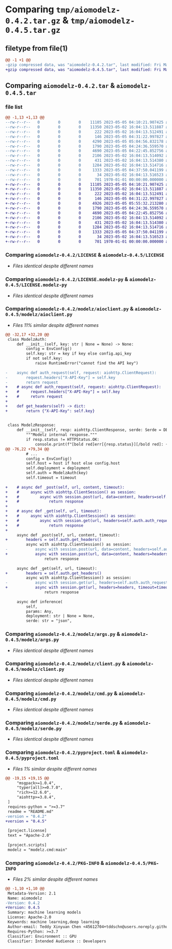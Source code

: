 # Comparing `tmp/aiomodelz-0.4.2.tar.gz` & `tmp/aiomodelz-0.4.5.tar.gz`

## filetype from file(1)

```diff
@@ -1 +1 @@
-gzip compressed data, was "aiomodelz-0.4.2.tar", last modified: Fri May  5 05:05:16 2023, max compression
+gzip compressed data, was "aiomodelz-0.4.5.tar", last modified: Fri May  5 06:09:24 2023, max compression
```

## Comparing `aiomodelz-0.4.2.tar` & `aiomodelz-0.4.5.tar`

### file list

```diff
@@ -1,13 +1,13 @@
--rw-r--r--   0        0        0    11105 2023-05-05 04:10:21.907425 aiomodelz-0.4.2/LICENSE
--rw-r--r--   0        0        0    11350 2023-05-02 16:04:13.511887 aiomodelz-0.4.2/LICENSE.modelz-py
--rw-r--r--   0        0        0      222 2023-05-02 16:04:13.512491 aiomodelz-0.4.2/README.md
--rw-r--r--   0        0        0      146 2023-05-05 04:31:22.997827 aiomodelz-0.4.2/modelz/__init__.py
--rw-r--r--   0        0        0     4290 2023-05-05 05:04:56.832178 aiomodelz-0.4.2/modelz/aioclient.py
--rw-r--r--   0        0        0     1790 2023-05-05 04:24:36.559570 aiomodelz-0.4.2/modelz/args.py
--rw-r--r--   0        0        0     4690 2023-05-05 04:22:45.852756 aiomodelz-0.4.2/modelz/client.py
--rw-r--r--   0        0        0     2106 2023-05-02 16:04:13.514092 aiomodelz-0.4.2/modelz/cmd.py
--rw-r--r--   0        0        0      431 2023-05-02 16:04:13.514380 aiomodelz-0.4.2/modelz/env.py
--rw-r--r--   0        0        0     1284 2023-05-02 16:04:13.514716 aiomodelz-0.4.2/modelz/serde.py
--rw-r--r--   0        0        0     1333 2023-05-05 04:37:50.041199 aiomodelz-0.4.2/pyproject.toml
--rw-r--r--   0        0        0       34 2023-05-02 16:04:13.516523 aiomodelz-0.4.2/tests/dummy_test.py
--rw-r--r--   0        0        0      701 1970-01-01 00:00:00.000000 aiomodelz-0.4.2/PKG-INFO
+-rw-r--r--   0        0        0    11105 2023-05-05 04:10:21.907425 aiomodelz-0.4.5/LICENSE
+-rw-r--r--   0        0        0    11350 2023-05-02 16:04:13.511887 aiomodelz-0.4.5/LICENSE.modelz-py
+-rw-r--r--   0        0        0      222 2023-05-02 16:04:13.512491 aiomodelz-0.4.5/README.md
+-rw-r--r--   0        0        0      146 2023-05-05 04:31:22.997827 aiomodelz-0.4.5/modelz/__init__.py
+-rw-r--r--   0        0        0     4926 2023-05-05 05:55:32.213280 aiomodelz-0.4.5/modelz/aioclient.py
+-rw-r--r--   0        0        0     1790 2023-05-05 04:24:36.559570 aiomodelz-0.4.5/modelz/args.py
+-rw-r--r--   0        0        0     4690 2023-05-05 04:22:45.852756 aiomodelz-0.4.5/modelz/client.py
+-rw-r--r--   0        0        0     2106 2023-05-02 16:04:13.514092 aiomodelz-0.4.5/modelz/cmd.py
+-rw-r--r--   0        0        0      431 2023-05-02 16:04:13.514380 aiomodelz-0.4.5/modelz/env.py
+-rw-r--r--   0        0        0     1284 2023-05-02 16:04:13.514716 aiomodelz-0.4.5/modelz/serde.py
+-rw-r--r--   0        0        0     1333 2023-05-05 04:37:50.041199 aiomodelz-0.4.5/pyproject.toml
+-rw-r--r--   0        0        0       34 2023-05-02 16:04:13.516523 aiomodelz-0.4.5/tests/dummy_test.py
+-rw-r--r--   0        0        0      701 1970-01-01 00:00:00.000000 aiomodelz-0.4.5/PKG-INFO
```

### Comparing `aiomodelz-0.4.2/LICENSE` & `aiomodelz-0.4.5/LICENSE`

 * *Files identical despite different names*

### Comparing `aiomodelz-0.4.2/LICENSE.modelz-py` & `aiomodelz-0.4.5/LICENSE.modelz-py`

 * *Files identical despite different names*

### Comparing `aiomodelz-0.4.2/modelz/aioclient.py` & `aiomodelz-0.4.5/modelz/aioclient.py`

 * *Files 11% similar despite different names*

```diff
@@ -32,17 +32,20 @@
 class ModelzAuth:
     def __init__(self, key: str | None = None) -> None:
         config = EnvConfig()
         self.key: str = key if key else config.api_key
         if not self.key:
             raise RuntimeError("cannot find the API key")
 
-    async def auth_request(self, request: aiohttp.ClientRequest):
-        request.headers["X-API-Key"] = self.key
-        return request
+    # async def auth_request(self, request: aiohttp.ClientRequest):
+    #     request.headers["X-API-Key"] = self.key
+    #     return request
+
+    def get_headers(self) -> dict:
+        return {"X-API-Key": self.key}
 
 
 class ModelzResponse:
     def __init__(self, resp: aiohttp.ClientResponse, serde: Serde = DEFAULT_RESP_SERDE):
         """Modelz internal response."""
         if resp.status != HTTPStatus.OK:
             console.print(f"[bold red]err[{resp.status}][/bold red]: {resp.text}")
@@ -76,22 +79,34 @@
         # ...
         config = EnvConfig()
         self.host = host if host else config.host
         self.deployment = deployment
         self.auth = ModelzAuth(key)
         self.timeout = timeout
 
+    # async def _post(self, url, content, timeout):
+    #     async with aiohttp.ClientSession() as session:
+    #         async with session.post(url, data=content, headers=self.auth.auth_request, timeout=timeout) as response:
+    #             return response
+
+    # async def _get(self, url, timeout):
+    #     async with aiohttp.ClientSession() as session:
+    #         async with session.get(url, headers=self.auth.auth_request, timeout=timeout) as response:
+    #             return response
+
     async def _post(self, url, content, timeout):
+        headers = self.auth.get_headers()
         async with aiohttp.ClientSession() as session:
-            async with session.post(url, data=content, headers=self.auth.auth_request, timeout=timeout) as response:
+            async with session.post(url, data=content, headers=headers, timeout=timeout) as response:
                 return response
 
     async def _get(self, url, timeout):
+        headers = self.auth.get_headers()
         async with aiohttp.ClientSession() as session:
-            async with session.get(url, headers=self.auth.auth_request, timeout=timeout) as response:
+            async with session.get(url, headers=headers, timeout=timeout) as response:
                 return response
 
     async def inference(
         self,
         params: Any,
         deployment: str | None = None,
         serde: str = "json",
```

### Comparing `aiomodelz-0.4.2/modelz/args.py` & `aiomodelz-0.4.5/modelz/args.py`

 * *Files identical despite different names*

### Comparing `aiomodelz-0.4.2/modelz/client.py` & `aiomodelz-0.4.5/modelz/client.py`

 * *Files identical despite different names*

### Comparing `aiomodelz-0.4.2/modelz/cmd.py` & `aiomodelz-0.4.5/modelz/cmd.py`

 * *Files identical despite different names*

### Comparing `aiomodelz-0.4.2/modelz/serde.py` & `aiomodelz-0.4.5/modelz/serde.py`

 * *Files identical despite different names*

### Comparing `aiomodelz-0.4.2/pyproject.toml` & `aiomodelz-0.4.5/pyproject.toml`

 * *Files 1% similar despite different names*

```diff
@@ -19,15 +19,15 @@
     "msgpack>=1.0.4",
     "typer[all]>=0.7.0",
     "rich>=12.6.0",
     "aiohttp>=3.8.4",
 ]
 requires-python = ">=3.7"
 readme = "README.md"
-version = "0.4.2"
+version = "0.4.5"
 
 [project.license]
 text = "Apache-2.0"
 
 [project.scripts]
 modelz = "modelz.cmd:main"
```

### Comparing `aiomodelz-0.4.2/PKG-INFO` & `aiomodelz-0.4.5/PKG-INFO`

 * *Files 2% similar despite different names*

```diff
@@ -1,10 +1,10 @@
 Metadata-Version: 2.1
 Name: aiomodelz
-Version: 0.4.2
+Version: 0.4.5
 Summary: machine learning models
 License: Apache-2.0
 Keywords: machine learning,deep learning
 Author-email: Teddy Xinyuan Chen <45612704+tddschn@users.noreply.github.com>,TensorChord <modelz-support@tensorchord.ai>
 Requires-Python: >=3.7
 Classifier: Environment :: GPU
 Classifier: Intended Audience :: Developers
```

